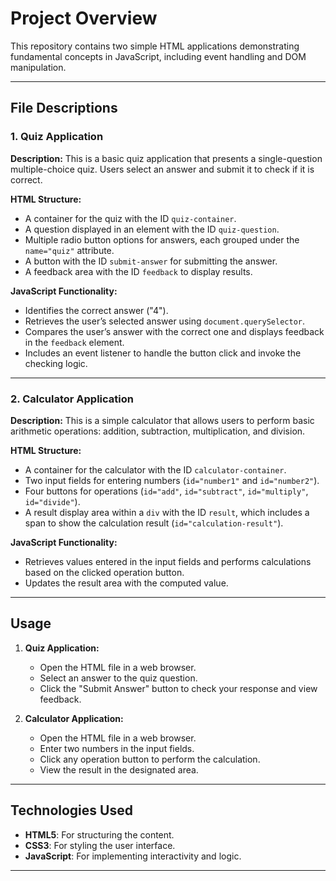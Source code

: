# Project Overview

This repository contains two simple HTML applications demonstrating fundamental concepts in JavaScript, including event handling and DOM manipulation.

---

## File Descriptions

### 1. Quiz Application

**Description:**
This is a basic quiz application that presents a single-question multiple-choice quiz. Users select an answer and submit it to check if it is correct.

**HTML Structure:**

- A container for the quiz with the ID `quiz-container`.
- A question displayed in an element with the ID `quiz-question`.
- Multiple radio button options for answers, each grouped under the `name="quiz"` attribute.
- A button with the ID `submit-answer` for submitting the answer.
- A feedback area with the ID `feedback` to display results.

**JavaScript Functionality:**

- Identifies the correct answer ("4").
- Retrieves the user’s selected answer using `document.querySelector`.
- Compares the user’s answer with the correct one and displays feedback in the `feedback` element.
- Includes an event listener to handle the button click and invoke the checking logic.

---

### 2. Calculator Application

**Description:**
This is a simple calculator that allows users to perform basic arithmetic operations: addition, subtraction, multiplication, and division.

**HTML Structure:**

- A container for the calculator with the ID `calculator-container`.
- Two input fields for entering numbers (`id="number1"` and `id="number2"`).
- Four buttons for operations (`id="add"`, `id="subtract"`, `id="multiply"`, `id="divide"`).
- A result display area within a `div` with the ID `result`, which includes a span to show the calculation result (`id="calculation-result"`).

**JavaScript Functionality:**

- Retrieves values entered in the input fields and performs calculations based on the clicked operation button.
- Updates the result area with the computed value.

---

## Usage

1. **Quiz Application:**

   - Open the HTML file in a web browser.
   - Select an answer to the quiz question.
   - Click the "Submit Answer" button to check your response and view feedback.

2. **Calculator Application:**
   - Open the HTML file in a web browser.
   - Enter two numbers in the input fields.
   - Click any operation button to perform the calculation.
   - View the result in the designated area.

---

## Technologies Used

- **HTML5**: For structuring the content.
- **CSS3**: For styling the user interface.
- **JavaScript**: For implementing interactivity and logic.

---
